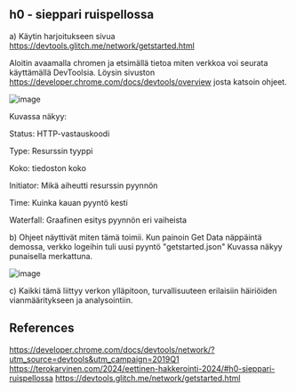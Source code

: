 ## h0 - sieppari ruispellossa

a) Käytin harjoitukseen sivua https://devtools.glitch.me/network/getstarted.html

Aloitin avaamalla chromen ja etsimällä tietoa miten verkkoa voi seurata käyttämällä DevToolsia. Löysin sivuston https://developer.chrome.com/docs/devtools/overview josta katsoin ohjeet.

![image](https://github.com/SakuKarp/Tunkeutumistestaus/assets/148875105/af889756-fc75-4775-b751-db17f9929799)

Kuvassa näkyy:

Status: HTTP-vastauskoodi

Type: Resurssin tyyppi

Koko: tiedoston koko

Initiator: Mikä aiheutti resurssin pyynnön

Time: Kuinka kauan pyyntö kesti

Waterfall: Graafinen esitys pyynnön eri vaiheista



b) Ohjeet näyttivät miten tämä toimii. Kun painoin Get Data näppäintä demossa, verkko logeihin tuli uusi pyyntö "getstarted.json" Kuvassa näkyy punaisella merkattuna.

![image](https://github.com/SakuKarp/Tunkeutumistestaus/assets/148875105/0f7df0b8-5fde-4494-ae01-3c889dc1ef9e)


c) Kaikki tämä liittyy verkon ylläpitoon, turvallisuuteen erilaisiin häiriöiden vianmääritykseen ja analysointiin.






## References
https://developer.chrome.com/docs/devtools/network/?utm_source=devtools&utm_campaign=2019Q1
https://terokarvinen.com/2024/eettinen-hakkerointi-2024/#h0-sieppari-ruispellossa
https://devtools.glitch.me/network/getstarted.html

